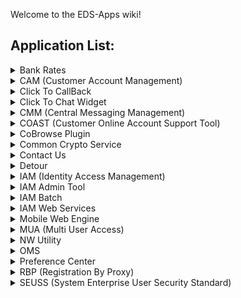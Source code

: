 Welcome to the EDS-Apps wiki!
## Application List:
<details><summary>Bank Rates</summary><p>

|Application Name |APRM ID|Wiki                                                                 |Codebase                                                         |
|:---------------:|:-----:|:-------------------------------------------------------------------:|:---------------------------------------------------------------:|
|Bank Rates       |5608   |[Bank Rates Wiki](https://github.nwie.net/Nationwide/bankrates/wiki) | [Bank Rates  Code](https://github.nwie.net/Nationwide/bankrates)|

</p></details>

<details><summary>CAM (Customer Account Management)</summary><p>

|Application Name                 |APRM ID|Wiki                                                   |Codebase                                          |
|:-------------------------------:|:-----:|:-----------------------------------------------------:|:------------------------------------------------:|
|CAM (Customer Account Management)|3170   |[CAM Wiki](https://github.nwie.net/Nationwide/cam/wiki)|[CAM Code](https://github.nwie.net/Nationwide/cam)|

</p></details>

<details><summary>Click To CallBack</summary><p>

|Application Name |APRM ID|Wiki                                                                               |Codebase                                                                      |
|:---------------:|:-----:|:---------------------------------------------------------------------------------:|:----------------------------------------------------------------------------:|
|Click To CallBack|3172   |[Click To CallBack Wiki](https://github.nwie.net/Nationwide/Click-To-CallBack/wiki)|[Click To CallBack Code](https://github.nwie.net/Nationwide/Click-To-CallBack)|

</p></details>

<details><summary>Click To Chat Widget</summary><p>

|Application Name|APRM ID|Wiki                                                                           |Codebase                                                                  |
|:--------------:|:-----:|:-----------------------------------------------------------------------------:|:------------------------------------------------------------------------:|
|Click to Chat   |3173   |[Click To Chat Wiki](https://github.nwie.net/Nationwide/ClickToChatWidget/wiki)|[Click To Chat Code](https://github.nwie.net/Nationwide/ClickToChatWidget)|

</p></details>

<details><summary>CMM (Central Messaging Management)</summary><p>

|Application Name  |APRM ID|Wiki                                                               |Codebase                                                       |
|:----------------:|:-----:|:-----------------------------------------------------------------:|:-------------------------------------------------------------:|
|CMM Web Services  |6990   |[CMM-WS Wiki](https://github.nwie.net/Nationwide/cmm-ws/wiki)      |[CMM-WS Code](https://github.nwie.net/Nationwide/cmm-ws)       |
|CMM Batch         |6990   |[CMM-Batch Wiki](https://github.nwie.net/Nationwide/cmm-batch/wiki)|[CMM-Batch Code](https://github.nwie.net/Nationwide/cmm-batch) |

</p></details>

<details><summary>COAST (Customer Online Account Support Tool)</summary><p>

|Application Name                            |APRM ID|Wiki                                                       |Codebase                                              |
|:------------------------------------------:|:-----:|:---------------------------------------------------------:|:----------------------------------------------------:|
|COAST (Customer Online Account Support Tool)|3201   |[COAST Wiki](https://github.nwie.net/Nationwide/coast/wiki)|[COAST Code](https://github.nwie.net/Nationwide/coast)|

</p></details>

<details><summary>CoBrowse Plugin</summary><p>

|Application Name       |APRM ID|Wiki                                                                           |Codebase                                                                  |
|:---------------------:|:-----:|:-----------------------------------------------------------------------------:|:------------------------------------------------------------------------:|
|CoBrowse Plugin        |N/A    |[CoBrowse Plugin Wiki](https://github.nwie.net/Nationwide/CoBrowse-Plugin/wiki)|[CoBrowse Plugin Code](https://github.nwie.net/Nationwide/CoBrowse-Plugin)|

</p></details>

<details><summary>Common Crypto Service</summary><p>

|Application Name      |APRM ID|Wiki                                                                                       |Codebase                                                                              |
|:--------------------:|:-----:|:-----------------------------------------------------------------------------------------:|:------------------------------------------------------------------------------------:|
|Common Crypto Service |N/A    |[Common Crypto Service Wiki](https://github.nwie.net/Nationwide/common-crypto-serivce/wiki)|[Common Crypto Service Code](https://github.nwie.net/Nationwide/common-crypto-serivce)|

</p></details>

<details><summary>Contact Us</summary><p>

|Application Name  |APRM ID|Wiki                                                                 |Codebase                                                        |
|:----------------:|:-----:|:-------------------------------------------------------------------:|:--------------------------------------------------------------:|
|Contact Us        |497    |[Contact Us Wiki](https://github.nwie.net/Nationwide/Contact-Us/wiki)|[Contact Us Code](https://github.nwie.net/Nationwide/Contact-Us)|

</p></details>

<details><summary>Detour</summary><p>

|Application Name    |APRM ID|Wiki                                                                        |Codebase                                                               |
|:------------------:|:-----:|:--------------------------------------------------------------------------:|:---------------------------------------------------------------------:|
|Detour Web Services |N/A    |[Detour WS Wiki](https://github.nwie.net/Nationwide/detour/wiki)            |[Detour WS Code](https://github.nwie.net/Nationwide/detour)            |
|Detour Inner Circle |N/A    |[Detour IC Wiki](https://github.nwie.net/Nationwide/detour-innercircle/wiki)|[Detour IC Code](https://github.nwie.net/Nationwide/detour-innercircle)|

</p></details>

<details><summary>IAM (Identity Access Management)</summary><p>

|Application Name                |APRM ID|Wiki                                                   |Codebase                                          |
|:------------------------------:|:-----:|:-----------------------------------------------------:|:------------------------------------------------:|
|IAM (Identity Access Management)|3105   |[IAM Wiki](https://github.nwie.net/Nationwide/iam/wiki)|[IAM Code](https://github.nwie.net/Nationwide/iam)|

</p></details>

<details><summary>IAM Admin Tool</summary><p>

|Application Name |APRM ID|Wiki                                                                         |Codebase                                                                |
|:---------------:|:-----:|:---------------------------------------------------------------------------:|:----------------------------------------------------------------------:|
|IAM Admin Tool   |6664   |[IAM Admin Tool Wiki](https://github.nwie.net/Nationwide/iam-admin-tool/wiki)|[IAM Admin Tool Code](https://github.nwie.net/Nationwide/iam-admin-tool)|

</p></details>

<details><summary>IAM Batch</summary><p>

|Application Name |APRM ID|Wiki                                                                |Codebase                                                     |
|:---------------:|:-----:|:------------------------------------------------------------------:|:-----------------------------------------------------------:|
|IAM Batch        |6664   |[IAM Batch Wiki](https://github.nwie.net/Nationwide/iam-batch/wiki)|[IAM Batch Code](https://github.nwie.net/Nationwide/iam-batch)|

</p></details>

<details><summary>IAM Web Services</summary><p>

|Application Name     |APRM ID|Wiki                                                                                  |Codebase                                                                         |
|:-------------------:|:-----:|:------------------------------------------------------------------------------------:|:-------------------------------------------------------------------------------:|
|IAM Web Services     |6086   |[IAM Web Services Wiki](https://github.nwie.net/Nationwide/iam-ws/wiki)               |[IAM Web Services Code](https://github.nwie.net/Nationwide/iam-ws)               |
|IAM WS Migration Tool|N/A    |[IAM WS Migration Tool Wiki](https://github.nwie.net/Nationwide/iam-ws-migration/wiki)|[IAM WS Migration Tool Code](https://github.nwie.net/Nationwide/iam-ws-migration)|

</p></details>

<details><summary>Mobile Web Engine</summary><p>

|Application Name  |APRM ID|Wiki                                                                               |Codebase                                                                      |
|:----------------:|:-----:|:---------------------------------------------------------------------------------:|:----------------------------------------------------------------------------:|
|Mobile Web Engine |5986   |[Mobile Web Engine Wiki](https://github.nwie.net/Nationwide/mobile-web-engine/wiki)|[Mobile Web Engine Code](https://github.nwie.net/Nationwide/mobile-web-engine)|

</p></details>

<details><summary>MUA (Multi User Access)</summary><p>

|Application Name          |APRM ID|Wiki                                                                                           |Codebase                                                                                  |
|:------------------------:|:-----:|:---------------------------------------------------------------------------------------------:|:----------------------------------------------------------------------------------------:|
|IAM Authorization Services|6651   |[IAM Authorization Services Wiki](https://github.nwie.net/Nationwide/iam-authz-ws/wiki)        |[IAM Authorization Services Code](https://github.nwie.net/Nationwide/iam-authz-ws)        |
|IAM Authorization Center  |6670   |[IAM Authorization Center Wiki](https://github.nwie.net/Nationwide/authorization-center/wiki)  |[IAM Authorization Center Code](https://github.nwie.net/Nationwide/authorization-center)  |
|MUA Permissions Blender   |N/A    |[MUA Permissions Blender Wiki](https://github.nwie.net/Nationwide/mua-permissions-blender/wiki)|[MUA Permissions Blender Code](https://github.nwie.net/Nationwide/mua-permissions-blender)|
|Multi User API            |N/A    |[Mutlie User Api Wiki](https://github.nwie.net/Nationwide/multi-user-api/wiki)                 |[Multi User API Code](https://github.nwie.net/Nationwide/multi-user-api)                  |
|MUA API Client            |N/A    |[MUA API Client Wiki](https://github.nwie.net/Nationwide/mua-api-client/wiki)                  |[MUA API Client Code](https://github.nwie.net/Nationwide/mua-api-client)                  |

</p></details>

<details><summary>NW Utility</summary><p>

|Application Name |APRM ID|Wiki                                                                 |Codebase                                                        |
|:---------------:|:-----:|:-------------------------------------------------------------------:|:--------------------------------------------------------------:|
|NW Utility       |3176   |[NW Utility Wiki](https://github.nwie.net/Nationwide/nw-utility/wiki)|[NW Utility Code](https://github.nwie.net/Nationwide/nw-utility)|

</p></details>

<details><summary>OMS</summary><p>

|Application Name|APRM ID|Wiki                                                               |Codebase                                                      |
|:--------------:|:-----:|:-----------------------------------------------------------------:|:------------------------------------------------------------:|
|OMS             |3056   |[OMS Wiki](https://github.nwie.net/Nationwide/oms/wiki)            |[OMS Code](https://github.nwie.net/Nationwide/oms)            |
|SMS Batch       |3056   |[SMS Batch Wiki](https://github.nwie.net/Nationwide/sms-batch/wiki)|[SMS Batch Code](https://github.nwie.net/Nationwide/sms-batch)|

</p></details>

<details><summary>Preference Center</summary><p>

|Application Name         |APRM ID|Wiki                                                                                     |Codebase                                                                           |
|:-----------------------:|:-----:|:---------------------------------------------------------------------------------------:|:---------------------------------------------------------------------------------:|
|Preference Center        |6665   |[Preference Center Wiki](https://github.nwie.net/Nationwide/preference-center/wiki)      |[Preference Center Code](https://github.nwie.net/Nationwide/preference-center)     |
|Preference Management API|6967   |[Preference Management API Wiki](https://github.nwie.net/Nationwide/preferences-api/wiki)|Preference Management API Code](https://github.nwie.net/Nationwide/preferences-api)|

</p></details>

<details><summary>RBP (Registration By Proxy)</summary><p>

|Application Name           |APRM ID|Wiki                                                    |Codebase                                           |
|:-------------------------:|:-----:|:------------------------------------------------------:|:-------------------------------------------------:|
|RBP (Registration By Proxy)|3176   |[RBP Wiki](https://github.nwie.net/Nationwide/rbp/wiki) |[RBP Code](https://github.nwie.net/Nationwide/rbp) |

</p></details>

<details><summary>SEUSS (System Enterprise User Security Standard)</summary><p>

|Application Name                                |APRM ID|Wiki                                                        |Codebase                                               |
|:----------------------------------------------:|:-----:|:----------------------------------------------------------:|:-----------------------------------------------------:|
|SEUSS (System Enterprise User Security Standard)|4255   |[SEUSS Wiki](https://github.nwie.net/Nationwide/seuss/wiki) |[SEUSS Code](https://github.nwie.net/Nationwide/seuss) |

</p></details>